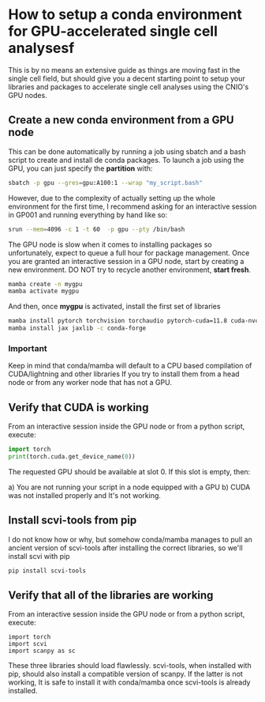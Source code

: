 # How to setup a conda environment for GPU-accelerated single cell analysesf
This is by no means an extensive guide as things are moving fast in the single cell field, but should give you a decent starting point to setup  your libraries and packages to accelerate single cell analyses using the CNIO's GPU nodes.

## Create a new conda environment from a GPU node
This can be done automatically by running a job using sbatch and a bash script to create and install de conda packages. To launch a job using the GPU, you can just specify the **partition** with:

```bash
sbatch -p gpu --gres=gpu:A100:1 --wrap "my_script.bash"
```

However, due to the complexity of actually setting up the whole environment for the first time, I recommend asking for an interactive session in GP001 and running everything by hand like so:

```bash
srun --mem=4096 -c 1 -t 60  -p gpu --pty /bin/bash
```

The GPU node is slow when it comes to installing packages so unfortunately, expect to queue a full hour for package management. Once you are granted an interactive session in a GPU node, start by creating a new environment. DO NOT try to recycle another environment, **start fresh**.

```bash 
mamba create -n mygpu
mamba activate mygpu
```

And then, once **mygpu** is activated, install the first set of libraries

```bash
mamba install pytorch torchvision torchaudio pytorch-cuda=11.8 cuda-nvcc=11.8 -c pytorch -c nvidia
mamba install jax jaxlib -c conda-forge
```

### Important
Keep in mind that conda/mamba will default to a CPU based compilation of CUDA/lightning and other libraries If you try to install them from a head node or from any worker node that has not a GPU.

## Verify that CUDA is working
From an interactive session inside the GPU node or from a python script, execute:

```python
import torch
print(torch.cuda.get_device_name(0))
```
The requested GPU should be available at slot 0. If this slot is empty, then:

a) You are not running your script in a node equipped with a GPU
b) CUDA was not installed properly and It's not working.



## Install scvi-tools from pip
I do not know how or why, but somehow conda/mamba manages to pull an ancient version
of scvi-tools after installing the correct libraries, so we'll install scvi with pip

```bash
pip install scvi-tools
```

## Verify that all of the libraries are working
From an interactive session inside the GPU node or from a python script, execute:

```python3
import torch
import scvi
import scanpy as sc
```

These three libraries should load flawlessly. scvi-tools, when installed with pip, should also install a compatible version of scanpy. If the latter is not working, It is safe to install it with conda/mamba once scvi-tools is already installed.